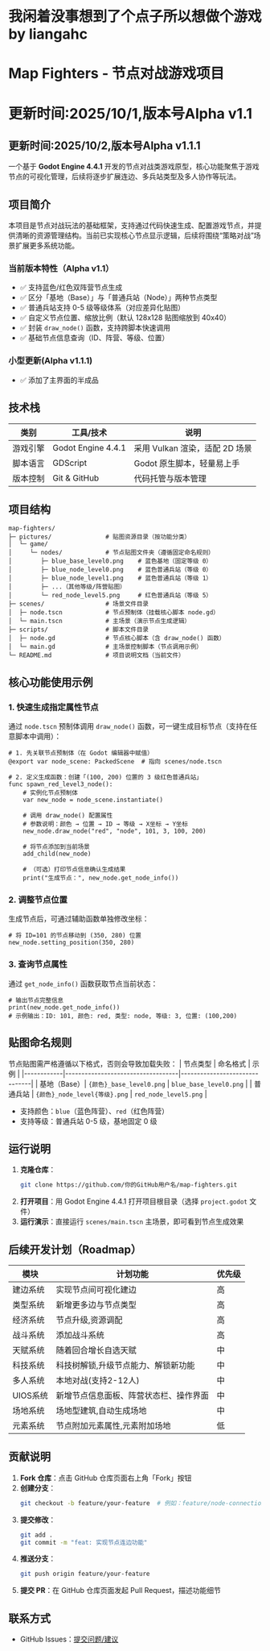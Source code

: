 # 我闲着没事想到了个点子所以想做个游戏 by liangahc

# Map Fighters - 节点对战游戏项目

# 更新时间:2025/10/1,版本号Alpha v1.1

## 更新时间:2025/10/2,版本号Alpha v1.1.1

一个基于 **Godot Engine 4.4.1** 开发的节点对战类游戏原型，核心功能聚焦于游戏节点的可视化管理，后续将逐步扩展连边、多兵站类型及多人协作等玩法。


## 项目简介
本项目是节点对战玩法的基础框架，支持通过代码快速生成、配置游戏节点，并提供清晰的资源管理结构。当前已实现核心节点显示逻辑，后续将围绕“策略对战”场景扩展更多系统功能。

### 当前版本特性（Alpha v1.1）
- ✅ 支持蓝色/红色双阵营节点生成
- ✅ 区分「基地（Base）」与「普通兵站（Node）」两种节点类型
- ✅ 普通兵站支持 0-5 级等级体系（对应差异化贴图）
- ✅ 自定义节点位置、缩放比例（默认 128x128 贴图缩放到 40x40）
- ✅ 封装 `draw_node()` 函数，支持跨脚本快速调用
- ✅ 基础节点信息查询（ID、阵营、等级、位置）

### 小型更新(Alpha v1.1.1)
- ✅ 添加了主界面的半成品


## 技术栈
| 类别         | 工具/技术                  | 说明                          |
|--------------|----------------------------|-------------------------------|
| 游戏引擎     | Godot Engine 4.4.1         | 采用 Vulkan 渲染，适配 2D 场景 |
| 脚本语言     | GDScript                   | Godot 原生脚本，轻量易上手    |
| 版本控制     | Git & GitHub               | 代码托管与版本管理            |


## 项目结构
```
map-fighters/
├─ pictures/               # 贴图资源目录（按功能分类）
│  └─ game/
│     └─ nodes/            # 节点贴图文件夹（遵循固定命名规则）
│        ├─ blue_base_level0.png    # 蓝色基地（固定等级 0）
│        ├─ blue_node_level0.png    # 蓝色普通兵站（等级 0）
│        ├─ blue_node_level1.png    # 蓝色普通兵站（等级 1）
│        ├─ ...（其他等级/阵营贴图）
│        └─ red_node_level5.png     # 红色普通兵站（等级 5）
├─ scenes/                 # 场景文件目录
│  ├─ node.tscn            # 节点预制体（挂载核心脚本 node.gd）
│  └─ main.tscn            # 主场景（演示节点生成逻辑）
├─ scripts/                # 脚本文件目录
│  ├─ node.gd              # 节点核心脚本（含 draw_node() 函数）
│  └─ main.gd              # 主场景控制脚本（节点调用示例）
└─ README.md               # 项目说明文档（当前文件）
```


## 核心功能使用示例
### 1. 快速生成指定属性节点
通过 `node.tscn` 预制体调用 `draw_node()` 函数，可一键生成目标节点（支持在任意脚本中调用）：
```gdscript
# 1. 先关联节点预制体（在 Godot 编辑器中赋值）
@export var node_scene: PackedScene  # 指向 scenes/node.tscn

# 2. 定义生成函数：创建「(100, 200) 位置的 3 级红色普通兵站」
func spawn_red_level3_node():
    # 实例化节点预制体
    var new_node = node_scene.instantiate()
    
    # 调用 draw_node() 配置属性
    # 参数说明：颜色 → 位置 → ID → 等级 → X坐标 → Y坐标
    new_node.draw_node("red", "node", 101, 3, 100, 200)
    
    # 将节点添加到当前场景
    add_child(new_node)
    
    # （可选）打印节点信息确认生成结果
    print("生成节点：", new_node.get_node_info())
```

### 2. 调整节点位置
生成节点后，可通过辅助函数单独修改坐标：
```gdscript
# 将 ID=101 的节点移动到 (350, 280) 位置
new_node.setting_position(350, 280)
```

### 3. 查询节点属性
通过 `get_node_info()` 函数获取节点当前状态：
```gdscript
# 输出节点完整信息
print(new_node.get_node_info())
# 示例输出：ID: 101, 颜色: red, 类型: node, 等级: 3, 位置: (100,200)
```


## 贴图命名规则
节点贴图需严格遵循以下格式，否则会导致加载失败：
| 节点类型   | 命名格式                          | 示例                          |
|------------|-----------------------------------|-------------------------------|
| 基地（Base）| `{颜色}_base_level0.png`          | `blue_base_level0.png`        |
| 普通兵站   | `{颜色}_node_level{等级}.png`     | `red_node_level5.png`         |

- 支持颜色：`blue`（蓝色阵营）、`red`（红色阵营）
- 支持等级：普通兵站 0-5 级，基地固定 0 级


## 运行说明
1. **克隆仓库**：
   ```bash
   git clone https://github.com/你的GitHub用户名/map-fighters.git
   ```
2. **打开项目**：用 Godot Engine 4.4.1 打开项目根目录（选择 `project.godot` 文件）
3. **运行演示**：直接运行 `scenes/main.tscn` 主场景，即可看到节点生成效果


## 后续开发计划（Roadmap）
| 模块         | 计划功能                          | 优先级 |
|--------------|-----------------------------------|--------|
| 建边系统     | 实现节点间可视化建边 | 高     |
| 类型系统     | 新增更多边与节点类型  | 高     |
| 经济系统     | 节点升级,资源调配  | 高     |
| 战斗系统     | 添加战斗系统  | 高     |
| 天赋系统     | 随着回合增长自选天赋 | 中     |
| 科技系统     | 科技树解锁,升级节点能力、解锁新功能  | 中     |
| 多人系统     | 本地对战(支持2-12人)     | 中     |
| UIOS系统     | 新增节点信息面板、阵营状态栏、操作界面  | 中     |
| 场地系统     | 场地型建筑,自动生成场地  | 中     |
| 元素系统     | 节点附加元素属性,元素附加场地  | 低   |


## 贡献说明
1. **Fork 仓库**：点击 GitHub 仓库页面右上角「Fork」按钮
2. **创建分支**：
   ```bash
   git checkout -b feature/your-feature  # 例如：feature/node-connection
   ```
3. **提交修改**：
   ```bash
   git add .
   git commit -m "feat: 实现节点连边功能"
   ```
4. **推送分支**：
   ```bash
   git push origin feature/your-feature
   ```
5. **提交 PR**：在 GitHub 仓库页面发起 Pull Request，描述功能细节


## 联系方式
- GitHub Issues：[提交问题/建议](https://github.com/你的GitHub用户名/map-fighters/issues)

